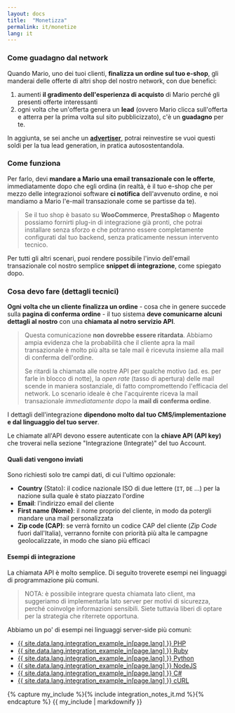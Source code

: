 ```yaml
---
layout: docs
title:  "Monetizza"
permalink: it/monetize
lang: it
---
```

### Come guadagno dal network

Quando Mario, uno dei tuoi clienti, **finalizza un ordine sul tuo e-shop**, gli manderai delle offerte di altri shop del nostro network, con due benefici:

1. aumenti **il gradimento dell'esperienza di acquisto** di Mario perché gli presenti offerte interessanti
2. ogni volta che un'offerta genera un **lead** (ovvero Mario clicca sull'offerta e atterra per la prima volta sul sito pubblicizzato), c'è un **guadagno** per te.

In aggiunta, se sei anche un [**advertiser**](/it/engage), potrai reinvestire se vuoi questi soldi per la tua lead generation, in pratica autosostentandola.

### Come funziona

Per farlo, devi **mandare a Mario una email transazionale con le offerte**, immediatamente dopo che egli ordina (in realtà, è il tuo e-shop che per mezzo delle integrazionoi software **ci notifica** dell'avvenuto ordine, e noi mandiamo a Mario l'e-mail transazionale come se partisse da te).

> Se il tuo shop è basato su **WooCommerce**, **PrestaShop** o **Magento** possiamo fornirti plug-in di integrazione già pronti, che potrai installare senza sforzo e che potranno essere completamente configurati dal tuo backend, senza praticamente nessun intervento tecnico.

Per tutti gli altri scenari, puoi rendere possibile l'invio dell'email transazionale col nostro semplice **snippet di integrazione**, come spiegato dopo.

### Cosa devo fare (dettagli tecnici)

**Ogni volta che un cliente finalizza un ordine** - cosa che in genere succede sulla **pagina di conferma ordine** - il tuo sistema **deve comunicarne alcuni dettagli al nostro** con una **chiamata al notro servizio API**.

> Questa comunicazione **non dovrebbe essere ritardata**. Abbiamo ampia evidenza che la probabilità che il cliente apra la mail transazionale è molto più alta se tale mail è ricevuta insieme alla mail di conferma dell'ordine.
>
> Se ritardi la chiamata alle nostre API per qualche motivo (ad. es. per farle in blocco di notte), la *open rate* (tasso di apertura) delle mail scende in maniera sostanziale, di fatto compromettendo l'efficacia del network. Lo scenario ideale è che l'acquirente riceva la mail transazionale *immediatamente dopo* la **mail di conferma ordine**.

I dettagli dell'integrazione **dipendono molto dal tuo CMS/implementazione e dal linguaggio del tuo server**. 

Le chiamate all'API devono essere autenticate con la **chiave API (API key)** che troverai nella sezione "Integrazione (Integrate)" del tuo Account. 

#### Quali dati vengono inviati

Sono richiesti solo tre campi dati, di cui l'ultimo opzionale:

* **Country** (Stato): il codice nazionale ISO di due lettere (`IT`, `DE` ...) per la nazione sulla quale è stato piazzato l'ordine
* **Email**: l'indirizzo email del cliente
* **First name (Nome)**: il nome proprio del cliente, in modo da potergli mandare una mail personalizzata
* **Zip code (CAP)**: se verrà fornito un codice CAP del cliente (*Zip Code* fuori dall'Italia), verranno fornite con priorità più alta le campagne geolocalizzate, in modo che siano più efficaci

#### Esempi di integrazione

La chiamata API è molto semplice. Di seguito troverete esempi nei linguaggi di programmazione più comuni.

> NOTA: è possibile integrare questa chiamata lato client, ma suggeriamo di implementarla lato server per motivi di sicurezza, perché coinvolge informazioni sensibili. Siete tuttavia liberi di optare per la strategia che riterrete opportuna.

Abbiamo un po' di esempi nei linguaggi server-side più comuni:

- [{{ site.data.lang.integration_example_in[page.lang] }} PHP](./integrations/php)
- [{{ site.data.lang.integration_example_in[page.lang] }} Ruby](./integrations/ruby)
- [{{ site.data.lang.integration_example_in[page.lang] }} Python](./integrations/python)
- [{{ site.data.lang.integration_example_in[page.lang] }} NodeJS](./integrations/nodejs)
- [{{ site.data.lang.integration_example_in[page.lang] }} C#](./integrations/csharp)
- [{{ site.data.lang.integration_example_in[page.lang] }} cURL](./integrations/curl)

{% capture my_include %}{% include integration_notes_it.md %}{% endcapture %}
{{ my_include | markdownify }}